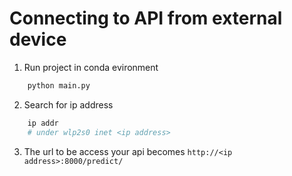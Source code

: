 # Connecting to API from external device


1. Run project in conda evironment
```bash
    python main.py
```

2. Search for ip address
```bash
    ip addr
    # under wlp2s0 inet <ip address>
```

3. The url to be access your api becomes `http://<ip address>:8000/predict/`